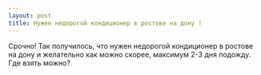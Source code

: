 ```yaml
---
layout: post 
title: Нужен недорогой кондиционер в ростове на дону ! 
--- 
```

Срочно! Так получилось, что нужен недорогой кондиционер в ростове на дону и желательно как можно скорее, максимум 2-3 дня подожду. Где взять можно?